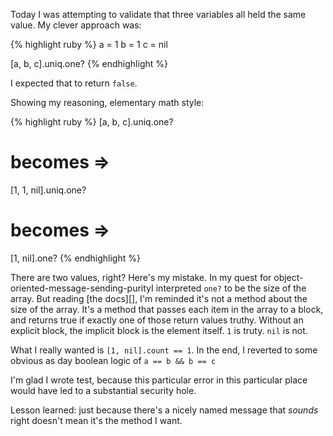 Today I was attempting to validate that three variables all held the same value.
My clever approach was:

{% highlight ruby %}
a = 1
b = 1
c = nil

[a, b, c].uniq.one?
{% endhighlight %}

I  expected that to return `false`.

Showing my reasoning, elementary math style:

{% highlight ruby %}
[a, b, c].uniq.one?

# becomes =>

[1, 1, nil].uniq.one?

# becomes =>

[1, nil].one?
{% endhighlight %}

There are two values, right?
Here's my mistake.
In my quest for object-oriented-message-sending-purityI interpreted `one?` to be the size of the array.
But reading [the docs][], I'm reminded it's not a method about the size of the array.
It's a method that passes each item in the array to a block, and returns true if exactly one of those return values truthy.
Without an explicit block, the implicit block is the element itself.
`1` is truty. `nil` is not.

What I really wanted is `[1, nil].count == 1`.
In the end, I reverted to some obvious as day boolean logic of `a == b && b == c`

I'm glad I wrote test, because this particular error in this particular place would have led to a substantial security hole.

Lesson learned: just because there's a nicely named message that _sounds_ right doesn't mean it's the method I want.


